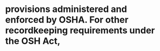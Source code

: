 # provisions administered and enforced by OSHA. For other recordkeeping requirements under the OSH Act,